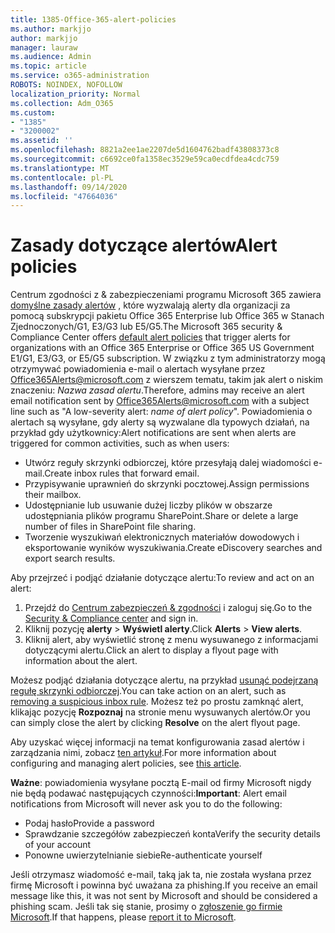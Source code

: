 ```yaml
---
title: 1385-Office-365-alert-policies
ms.author: markjjo
author: markjjo
manager: lauraw
ms.audience: Admin
ms.topic: article
ms.service: o365-administration
ROBOTS: NOINDEX, NOFOLLOW
localization_priority: Normal
ms.collection: Adm_O365
ms.custom:
- "1385"
- "3200002"
ms.assetid: ''
ms.openlocfilehash: 8821a2ee1ae2207de5d1604762badf43808373c8
ms.sourcegitcommit: c6692ce0fa1358ec3529e59ca0ecdfdea4cdc759
ms.translationtype: MT
ms.contentlocale: pl-PL
ms.lasthandoff: 09/14/2020
ms.locfileid: "47664036"
---
```

# <a name="alert-policies"></a><span data-ttu-id="84bf0-102">Zasady dotyczące alertów</span><span class="sxs-lookup"><span data-stu-id="84bf0-102">Alert policies</span></span>

<span data-ttu-id="84bf0-103">Centrum zgodności z & zabezpieczeniami programu Microsoft 365 zawiera [domyślne zasady alertów](https://docs.microsoft.com/microsoft-365/compliance/alert-policies#default-alert-policies) , które wyzwalają alerty dla organizacji za pomocą subskrypcji pakietu Office 365 Enterprise lub Office 365 w Stanach Zjednoczonych/G1, E3/G3 lub E5/G5.</span><span class="sxs-lookup"><span data-stu-id="84bf0-103">The Microsoft 365 security & Compliance Center offers [default alert policies](https://docs.microsoft.com/microsoft-365/compliance/alert-policies#default-alert-policies) that trigger alerts for organizations with an Office 365 Enterprise or Office 365 US Government E1/G1, E3/G3, or E5/G5 subscription.</span></span> <span data-ttu-id="84bf0-104">W związku z tym administratorzy mogą otrzymywać powiadomienia e-mail o alertach wysyłane przez Office365Alerts@microsoft.com z wierszem tematu, takim jak alert o niskim znaczeniu: *Nazwa zasad alertu*.</span><span class="sxs-lookup"><span data-stu-id="84bf0-104">Therefore, admins may receive an alert email notification sent by Office365Alerts@microsoft.com with a subject line such as "A low-severity alert: *name of alert policy*".</span></span> <span data-ttu-id="84bf0-105">Powiadomienia o alertach są wysyłane, gdy alerty są wyzwalane dla typowych działań, na przykład gdy użytkownicy:</span><span class="sxs-lookup"><span data-stu-id="84bf0-105">Alert notifications are sent when alerts are triggered for common activities, such as when users:</span></span>

- <span data-ttu-id="84bf0-106">Utwórz reguły skrzynki odbiorczej, które przesyłają dalej wiadomości e-mail.</span><span class="sxs-lookup"><span data-stu-id="84bf0-106">Create inbox rules that forward email.</span></span>
- <span data-ttu-id="84bf0-107">Przypisywanie uprawnień do skrzynki pocztowej.</span><span class="sxs-lookup"><span data-stu-id="84bf0-107">Assign permissions their mailbox.</span></span>
- <span data-ttu-id="84bf0-108">Udostępnianie lub usuwanie dużej liczby plików w obszarze udostępniania plików programu SharePoint.</span><span class="sxs-lookup"><span data-stu-id="84bf0-108">Share or delete a large number of files in SharePoint file sharing.</span></span>
- <span data-ttu-id="84bf0-109">Tworzenie wyszukiwań elektronicznych materiałów dowodowych i eksportowanie wyników wyszukiwania.</span><span class="sxs-lookup"><span data-stu-id="84bf0-109">Create eDiscovery searches and export search results.</span></span>

<span data-ttu-id="84bf0-110">Aby przejrzeć i podjąć działanie dotyczące alertu:</span><span class="sxs-lookup"><span data-stu-id="84bf0-110">To review and act on an alert:</span></span>

1. <span data-ttu-id="84bf0-111">Przejdź do [Centrum zabezpieczeń & zgodności](https://protection.office.com) i zaloguj się.</span><span class="sxs-lookup"><span data-stu-id="84bf0-111">Go to the [Security & Compliance center](https://protection.office.com) and sign in.</span></span>
2. <span data-ttu-id="84bf0-112">Kliknij pozycję **alerty**  >  **Wyświetl alerty**.</span><span class="sxs-lookup"><span data-stu-id="84bf0-112">Click **Alerts** > **View alerts**.</span></span>
3. <span data-ttu-id="84bf0-113">Kliknij alert, aby wyświetlić stronę z menu wysuwanego z informacjami dotyczącymi alertu.</span><span class="sxs-lookup"><span data-stu-id="84bf0-113">Click an alert to display a flyout page with information about the alert.</span></span>

<span data-ttu-id="84bf0-114">Możesz podjąć działania dotyczące alertu, na przykład [usunąć podejrzaną regułę skrzynki odbiorczej](https://docs.microsoft.com/microsoft-365/security/office-365-security/responding-to-a-compromised-email-account).</span><span class="sxs-lookup"><span data-stu-id="84bf0-114">You can take action on an alert, such as [removing a suspicious inbox rule](https://docs.microsoft.com/microsoft-365/security/office-365-security/responding-to-a-compromised-email-account).</span></span> <span data-ttu-id="84bf0-115">Możesz też po prostu zamknąć alert, klikając pozycję **Rozpoznaj** na stronie menu wysuwanych alertów.</span><span class="sxs-lookup"><span data-stu-id="84bf0-115">Or you can simply close the alert by clicking **Resolve** on the alert flyout page.</span></span>

<span data-ttu-id="84bf0-116">Aby uzyskać więcej informacji na temat konfigurowania zasad alertów i zarządzania nimi, zobacz  [ten artykuł](https://docs.microsoft.com/microsoft-365/compliance/alert-policies).</span><span class="sxs-lookup"><span data-stu-id="84bf0-116">For more information about configuring and managing alert policies, see  [this article](https://docs.microsoft.com/microsoft-365/compliance/alert-policies).</span></span>

<span data-ttu-id="84bf0-117">**Ważne**: powiadomienia wysyłane pocztą E-mail od firmy Microsoft nigdy nie będą podawać następujących czynności:</span><span class="sxs-lookup"><span data-stu-id="84bf0-117">**Important**: Alert email notifications from Microsoft will never ask you to do the following:</span></span>

- <span data-ttu-id="84bf0-118">Podaj hasło</span><span class="sxs-lookup"><span data-stu-id="84bf0-118">Provide a password</span></span>
- <span data-ttu-id="84bf0-119">Sprawdzanie szczegółów zabezpieczeń konta</span><span class="sxs-lookup"><span data-stu-id="84bf0-119">Verify the security details of your account</span></span>
- <span data-ttu-id="84bf0-120">Ponowne uwierzytelnianie siebie</span><span class="sxs-lookup"><span data-stu-id="84bf0-120">Re-authenticate yourself</span></span>

<span data-ttu-id="84bf0-121">Jeśli otrzymasz wiadomość e-mail, taką jak ta, nie została wysłana przez firmę Microsoft i powinna być uważana za phishing.</span><span class="sxs-lookup"><span data-stu-id="84bf0-121">If you receive an email message like this, it was not sent by Microsoft and should be considered a phishing scam.</span></span> <span data-ttu-id="84bf0-122">Jeśli tak się stanie, prosimy o [zgłoszenie go firmie Microsoft](https://docs.microsoft.com/microsoft-365/security/office-365-security/report-junk-email-and-phishing-scams-in-outlook-on-the-web-eop).</span><span class="sxs-lookup"><span data-stu-id="84bf0-122">If that happens, please [report it to Microsoft](https://docs.microsoft.com/microsoft-365/security/office-365-security/report-junk-email-and-phishing-scams-in-outlook-on-the-web-eop).</span></span>